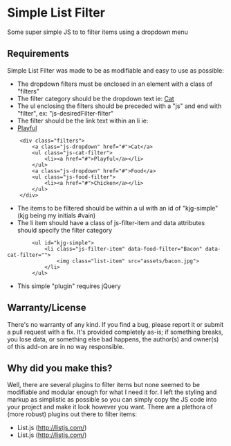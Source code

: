 Simple List Filter
=====

Some super simple JS to to filter items using a dropdown menu

Requirements
------
Simple List Filter was made to be as modifiable and easy to use as possible:
* The dropdown filters must be enclosed in an element with a class of "filters"
* The filter category should be the dropdown text ie: <a class="js-dropdown" href="#">Cat</a>
* The ul enclosing the filters should be preceded with a "js" and end with "filter", ex: "js-desiredFilter-filter"
* The filter should be the link text within an li ie: <li><a href="#">Playful</a></li>

```
    <div class="filters">
        <a class="js-dropdown" href="#">Cat</a>
        <ul class="js-cat-filter">
            <li><a href="#">Playful</a></li>
        </ul>
        <a class="js-dropdown" href="#">Food</a>
        <ul class="js-food-filter">
            <li><a href="#">Chicken</a></li>
        </ul>
    </div>
```

* The items to be filtered should be within a ul with an id of "kjg-simple" (kjg being my initials #vain)
* The li item should have a class of js-filter-item and data attributes should specify the filter category
```
        <ul id="kjg-simple">
            <li class="js-filter-item" data-food-filter="Bacon" data-cat-filter="">
                <img class="list-item" src="assets/bacon.jpg">
            </li>
        </ul>
```

* This simple "plugin" requires jQuery

Warranty/License
--------
There's no warranty of any kind. If you find a bug, please report it or submit a pull request with a fix. It's provided completely as-is; if something breaks, you lose data, or something else bad happens, the author(s) and owner(s) of this add-on are in no way responsible.

Why did you make this?
--------
Well, there are several plugins to filter items but none seemed to be modifiable and modular enough for what I need it for. I left the styling and markup as simplistic as possible so you can simply copy the JS code into your project and make it look however you want.
There are a plethora of (more robust) plugins out there to filter items:
* List.js (http://listjs.com/)
* List.js (http://listjs.com/)

